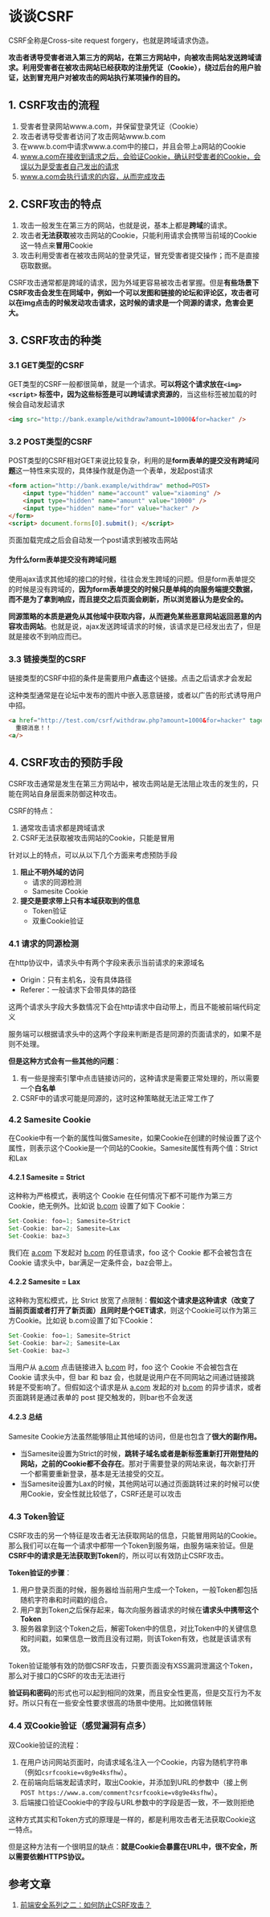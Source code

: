 # 谈谈CSRF

CSRF全称是Cross-site request forgery，也就是跨域请求伪造。

**攻击者诱导受害者进入第三方的网站，在第三方网站中，向被攻击网站发送跨域请求。利用受害者在被攻击网站已经获取的注册凭证（Cookie），绕过后台的用户验证，达到冒充用户对被攻击的网站执行某项操作的目的。**

## 1. CSRF攻击的流程

1. 受害者登录网站www.a.com，并保留登录凭证（Cookie）
2. 攻击者诱导受害者访问了攻击网站www.b.com
3. 在www.b.com中请求www.a.com中的接口，并且会带上a网站的Cookie
4. www.a.com在接收到请求之后，会验证Cookie，确认时受害者的Cookie，会误以为是受害者自己发出的请求
5. www.a.com会执行请求的内容，从而完成攻击



## 2. CSRF攻击的特点

1. 攻击一般发生在第三方的网站，也就是说，基本上都是**跨域**的请求。
2. 攻击者**无法获取**被攻击网站的Cookie，只能利用请求会携带当前域的Cookie这一特点来**冒用**Cookie
3. 攻击利用受害者在被攻击网站的登录凭证，冒充受害者提交操作；而不是直接窃取数据。

CSRF攻击通常都是跨域的请求，因为外域更容易被攻击者掌握。但是**有些场景下CSRF攻击会发生在同域中，例如一个可以发图和链接的论坛和评论区，攻击者可以在img点击的时候发动攻击请求，这时候的请求是一个同源的请求，危害会更大。**



## 3. CSRF攻击的种类

### 3.1 GET类型的CSRF

GET类型的CSRF一般都很简单，就是一个请求。**可以将这个请求放在`<img> <script>` 标签中，因为这些标签是可以跨域请求资源的**，当这些标签被加载的时候会自动发起请求

```html
<img src="http://bank.example/withdraw?amount=10000&for=hacker" />
```



### 3.2 POST类型的CSRF

POST类型的CSRF相对GET来说比较复杂，利用的是**form表单的提交没有跨域问题**这一特性来实现的，具体操作就是伪造一个表单，发起post请求

```html
<form action="http://bank.example/withdraw" method=POST>
    <input type="hidden" name="account" value="xiaoming" />
    <input type="hidden" name="amount" value="10000" />
    <input type="hidden" name="for" value="hacker" />
</form>
<script> document.forms[0].submit(); </script> 
```

页面加载完成之后会自动发一个post请求到被攻击网站

#### 为什么form表单提交没有跨域问题

使用ajax请求其他域的接口的时候，往往会发生跨域的问题。但是form表单提交的时候是没有跨域的，**因为form表单提交的时候只是单纯的向服务端提交数据，而不是为了拿到响应，而且提交之后页面会刷新，所以浏览器认为是安全的。**

**同源策略的本质是避免从其他域中获取内容，从而避免某些恶意网站返回恶意的内容攻击网站**。也就是说，ajax发送跨域请求的时候，该请求是已经发出去了，但是就是接收不到响应而已。



### 3.3 链接类型的CSRF

链接类型的CSRF中招的条件是需要用户**点击**这个链接。点击之后请求才会发起

这种类型通常是在论坛中发布的图片中嵌入恶意链接，或者以广告的形式诱导用户中招。

```html
<a href="http://test.com/csrf/withdraw.php?amount=1000&for=hacker" taget="_blank">
  重磅消息！！
<a/>
```



## 4. CSRF攻击的预防手段

CSRF攻击通常是发生在第三方网站中，被攻击网站是无法阻止攻击的发生的，只能在网站自身层面来防御这种攻击。

CSRF的特点：

1. 通常攻击请求都是跨域请求
2. CSRF无法获取被攻击网站的Cookie，只能是冒用

针对以上的特点，可以从以下几个方面来考虑预防手段

1. **阻止不明外域的访问**
   - 请求的同源检测
   - Samesite Cookie
2. **提交是要求带上只有本域获取到的信息**
   - Token验证
   - 双重Cookie验证

### 4.1 请求的同源检测

在http协议中，请求头中有两个字段来表示当前请求的来源域名

- Origin：只有主机名，没有具体路径
- Referer：一般请求下会带具体的路径

这两个请求头字段大多数情况下会在http请求中自动带上，而且不能被前端代码定义

服务端可以根据请求头中的这两个字段来判断是否是同源的页面请求的，如果不是则不处理。

**但是这种方式会有一些其他的问题**：

1. 有一些是搜索引擎中点击链接访问的，这种请求是需要正常处理的，所以需要一个**白名单**
2. CSRF中的请求可能是同源的，这时这种策略就无法正常工作了



### 4.2 Samesite Cookie

在Cookie中有一个新的属性叫做Samesite，如果Cookie在创建的时候设置了这个属性，则表示这个Cookie是一个同站的Cookie。Samesite属性有两个值：Strict和Lax

#### 4.2.1 Samesite = Strict

这种称为严格模式，表明这个 Cookie 在任何情况下都不可能作为第三方 Cookie，绝无例外。比如说 [b.com](http://b.com/) 设置了如下 Cookie：

```js
Set-Cookie: foo=1; Samesite=Strict
Set-Cookie: bar=2; Samesite=Lax
Set-Cookie: baz=3
```

我们在 [a.com](http://a.com/) 下发起对 [b.com](http://b.com/) 的任意请求，foo 这个 Cookie 都不会被包含在 Cookie 请求头中，bar满足一定条件会，baz会带上。

#### 4.2.2 Samesite = Lax

这种称为宽松模式，比 Strict 放宽了点限制：**假如这个请求是这种请求（改变了当前页面或者打开了新页面）且同时是个GET请求**，则这个Cookie可以作为第三方Cookie。比如说 b.com设置了如下Cookie：

```js
Set-Cookie: foo=1; Samesite=Strict
Set-Cookie: bar=2; Samesite=Lax
Set-Cookie: baz=3
```

当用户从 [a.com](http://a.com) 点击链接进入 [b.com](http://b.com) 时，foo 这个 Cookie 不会被包含在 Cookie 请求头中，但 bar 和 baz 会，也就是说用户在不同网站之间通过链接跳转是不受影响了。但假如这个请求是从 [a.com](http://a.com) 发起的对 [b.com](http://b.com) 的异步请求，或者页面跳转是通过表单的 post 提交触发的，则bar也不会发送

#### 4.2.3 总结

Samesite Cookie方法虽然能够阻止其他域的访问，但是也包含了**很大的副作用。**

- 当Samesite设置为Strict的时候，**跳转子域名或者是新标签重新打开刚登陆的网站，之前的Cookie都不会存在**。那对于需要登录的网站来说，每次新打开一个都需要重新登录，基本是无法接受的交互。
- 当Samesite设置为Lax的时候，其他网站可以通过页面跳转过来的时候可以使用Cookie，安全性就比较低了，CSRF还是可以攻击



### 4.3 Token验证

CSRF攻击的另一个特征是攻击者无法获取网站的信息，只能冒用网站的Cookie。那么我们可以在每一个请求中都带一个Token到服务端，由服务端来验证。但是**CSRF中的请求是无法获取到Token**的，所以可以有效防止CSRF攻击。

**Token验证的步骤**：

1. 用户登录页面的时候，服务器给当前用户生成一个Token，一般Token都包括随机字符串和时间戳的组合。
2. 用户拿到Token之后保存起来，每次向服务器请求的时候在**请求头中携带这个Token**
3. 服务器拿到这个Token之后，解密Token中的信息，对比Token中的关键信息和时间戳，如果信息一致而且没有过期，则该Token有效，也就是该请求有效。

Token验证能够有效的防御CSRF攻击，只要页面没有XSS漏洞泄漏这个Token，那么对于接口的CSRF的攻击无法进行

**验证码和密码**的形式也可以起到相同的效果，而且安全性更高，但是交互行为不友好。所以只有在一些安全性要求很高的场景中使用。比如微信转账



### 4.4 双Cookie验证（感觉漏洞有点多）

双Cookie验证的流程：

1.  在用户访问网站页面时，向请求域名注入一个Cookie，内容为随机字符串（例如`csrfcookie=v8g9e4ksfhw`）。
2. 在前端向后端发起请求时，取出Cookie，并添加到URL的参数中（接上例`POST https://www.a.com/comment?csrfcookie=v8g9e4ksfhw`）。
3. 后端接口验证Cookie中的字段与URL参数中的字段是否一致，不一致则拒绝

这种方式其实和Token方式的原理是一样的，都是利用攻击者无法获取Cookie这一特点。

但是这种方法有一个很明显的缺点：**就是Cookie会暴露在URL中，很不安全，所以需要依赖HTTPS协议。**



## 参考文章

1. [前端安全系列之二：如何防止CSRF攻击？](https://juejin.im/post/5bc009996fb9a05d0a055192#heading-14)

